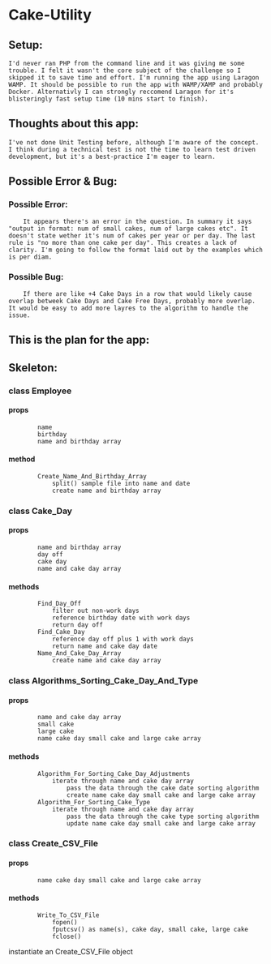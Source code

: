 # Cake-Utility

## Setup:
    I'd never ran PHP from the command line and it was giving me some trouble. I felt it wasn't the core subject of the challenge so I skipped it to save time and effort. I'm running the app using Laragon WAMP. It should be possible to run the app with WAMP/XAMP and probably Docker. Alternativly I can strongly reccomend Laragon for it's blisteringly fast setup time (10 mins start to finish).

## Thoughts about this app:
    I've not done Unit Testing before, although I'm aware of the concept. I think during a technical test is not the time to learn test driven development, but it's a best-practice I'm eager to learn.

## Possible Error & Bug:
### Possible Error:
        It appears there's an error in the question. In summary it says "output in format: num of small cakes, num of large cakes etc". It doesn't state wether it's num of cakes per year or per day. The last rule is "no more than one cake per day". This creates a lack of clarity. I'm going to follow the format laid out by the examples which is per diam.

### Possible Bug:
        If there are like +4 Cake Days in a row that would likely cause overlap betweek Cake Days and Cake Free Days, probably more overlap. It would be easy to add more layres to the algorithm to handle the issue. 



## This is the plan for the app:

## Skeleton:

### class Employee
#### props
            name
            birthday
            name and birthday array
#### method
            Create_Name_And_Birthday_Array
                split() sample file into name and date
                create name and birthday array 

### class Cake_Day
#### props 
            name and birthday array
            day off
            cake day
            name and cake day array
#### methods
            Find_Day_Off
                filter out non-work days
                reference birthday date with work days
                return day off
            Find_Cake_Day
                reference day off plus 1 with work days
                return name and cake day date
            Name_And_Cake_Day_Array
                create name and cake day array

### class Algorithms_Sorting_Cake_Day_And_Type
#### props 
            name and cake day array
            small cake
            large cake
            name cake day small cake and large cake array
#### methods
            Algorithm_For_Sorting_Cake_Day_Adjustments
                iterate through name and cake day array
                    pass the data through the cake date sorting algorithm
                    create name cake day small cake and large cake array
            Algorithm_For_Sorting_Cake_Type
                iterate through name and cake day array
                    pass the data through the cake type sorting algorithm
                    update name cake day small cake and large cake array

### class Create_CSV_File
#### props
            name cake day small cake and large cake array
#### methods
            Write_To_CSV_File
                fopen()
                fputcsv() as name(s), cake day, small cake, large cake
                fclose()

instantiate an Create_CSV_File object 


